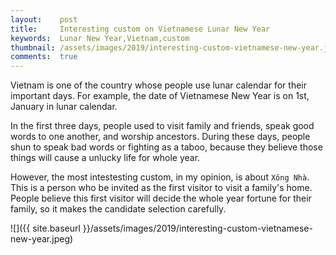 ```yaml
---
layout:    post
title:     Interesting custom on Vietnamese Lunar New Year
keywords:  Lunar New Year,Vietnam,custom
thumbnail: /assets/images/2019/interesting-custom-vietnamese-new-year.jpeg
comments:  true
---
```


Vietnam is one of the country whose people use lunar calendar for their important days. For example, the date of Vietnamese New Year is on 1st, January in lunar calendar. 

In the first three days, people used to visit family and friends, speak good words to one another, and worship ancestors. During these days, people shun to speak bad words or fighting as a taboo, because they believe those things will cause a unlucky life for whole year.

However, the most intestesting custom, in my opinion, is about `Xông Nhà`. This is a person who be invited as the first visitor to visit a family's home. People believe this first visitor will decide the whole year fortune for their family, so it makes the candidate selection carefully.

![]({{ site.baseurl }}/assets/images/2019/interesting-custom-vietnamese-new-year.jpeg)